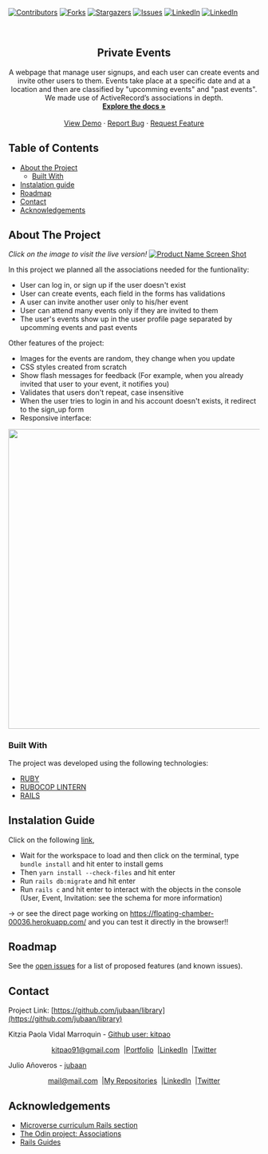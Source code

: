 [![Contributors][contributors-shield]][contributors-url]
[![Forks][forks-shield]][forks-url]
[![Stargazers][stars-shield]][stars-url]
[![Issues][issues-shield]][issues-url]
[![LinkedIn][linkedin-shield]][linkedin-url]
[![LinkedIn][linkedin-shield2]][linkedin-url2]

<!-- PROJECT LOGO -->
<br />
<p align="center">
  <h2 align="center"> Private Events</h2>
  <p align="center">
     A webpage that manage user signups, and each user can create events and invite other users to them. Events take place at a specific date and at a location and then are classified by "upcomming events" and "past events". We made use of ActiveRecord’s associations in depth.
    <br />
    <a href="https://github.com/jubaan/library"><strong>Explore the docs »</strong></a>
    <br />
    <br />
    <a href="https://github.com/jubaan/library">View Demo</a>
    ·
    <a href="https://github.com/jubaan/library/issues">Report Bug</a>
    ·
    <a href="https://github.com/jubaan/library/issues">Request Feature</a>
  </p>
</p>

## Table of Contents
* [About the Project](#about-the-project)
  * [Built With](#built-with)
* [Instalation guide](#instalation-guide)
* [Roadmap](#roadmap)
* [Contact](#contact)
* [Acknowledgements](#acknowledgements)
<!-- ABOUT THE PROJECT -->

## About The Project
<em>Click on the image to visit the live version!</em>
[![Product Name Screen Shot][product-screenshot]](https://floating-chamber-00036.herokuapp.com/)

In this project we planned all the associations needed for the funtionality: 
* User can log in, or sign up if the user doesn't exist
* User can create events, each field in the forms has validations
* A user can invite another user only to his/her event
* User can attend many events only if they are invited to them
* The user's events show up in the user profile page separated by upcomming events and past events 

Other features of the project:
* Images for the events are random, they change when you update
* CSS styles created from scratch
* Show flash messages for feedback (For example, when you already invited that user to your event, it notifies you)
* Validates that users don't repeat, case insensitive
* When the user tries to login in and his account doesn't exists, it redirect to the sign_up form
* Responsive interface:

<p align="center"><a href="https://floating-chamber-00036.herokuapp.com/"><img align="center"src="app/assets/images/phone.png" height="600" /></a></p>



### Built With
The project was developed using the following technologies:
- [RUBY](https://www.ruby-lang.org/es/)
- [RUBOCOP LINTERN](https://github.com/microverseinc/linters-config/tree/master/ruby)
- [RAILS](https://rubyonrails.org/)

## Instalation Guide
Click on the following [link](https://gitpod.io/github.com/jubaan/library/tree/associations),

* Wait for the workspace to load and then click on the terminal, type `bundle install` and hit enter to install gems
* Then `yarn install --check-files` and hit enter
* Run `rails db:migrate` and hit enter
* Run `rails c` and hit enter to interact with the objects in the console (User, Event, Invitation: see the schema for more information)

-> or see the direct page working on https://floating-chamber-00036.herokuapp.com/ and you can test it directly in the browser!!

## Roadmap

See the [open issues](https://github.com/jubaan/library/issues) for a list of proposed features (and known issues).

## Contact
<p align="center">

  Project Link: [https://github.com/jubaan/library](https://github.com/jubaan/library)

<p align="center">

  Kitzia Paola Vidal Marroquin - [Github user: kitpao](https://github.com/kitpao)
</p>
<p align="center" style="display: flex; justify-content: center; align-items: center;">
    <a target="_blank" href="https://mail.google.com/mail/?view=cm&fs=1&tf=1&to=kitpao91@gmail.com">
      kitpao91@gmail.com
    </a> &nbsp; |
    <a target="_blank" href="https://github.com/kitpao/Personal_Projects">
        Portfolio
    </a> &nbsp; |
    <a target="_blank" href="https://www.linkedin.com/in/kitzia-paola-vidal/">
      LinkedIn
    </a> &nbsp; |
    <a target="_blank" href="https://twitter.com/Kitpao1">
      Twitter
    </a>
</p>

<p align="center">

  Julio Añoveros - [jubaan](https://github.com/jubaan)
</p>
<p align="center" style="display: flex; justify-content: center; align-items: center;">
    <a target="_blank" href="https://mail.google.com/mail/?view=cm&fs=1&tf=1&to=mail@mail.com
">
      mail@mail.com
    </a> &nbsp; |
    <a target="_blank" href="https://github.com/jubaan?tab=repositories">
        My Repositories
    </a> &nbsp; |
    <a target="_blank" href="www.linkedin.com/in/mail">
      LinkedIn
    </a> &nbsp; |
    <a target="_blank" href="https://twitter.com/mail">
      Twitter
    </a>
</p>

## Acknowledgements
- [Microverse curriculum Rails section](https://www.microverse.org/?grsf=6ns691)
- [The Odin project: Associations](https://www.theodinproject.com/courses/ruby-on-rails/lessons/associations)
- [Rails Guides](https://guides.rubyonrails.org)

<!-- MARKDOWN LINKS & IMAGES -->
[contributors-shield]: https://img.shields.io/github/contributors/jubaan/library.svg?style=flat-square
[contributors-url]: https://github.com/jubaan/library/graphs/contributors
[forks-shield]: https://img.shields.io/github/forks/jubaan/library.svg?style=flat-square
[forks-url]: https://github.com/jubaan/library/network/members
[stars-shield]: https://img.shields.io/github/stars/jubaan/library.svg?style=flat-square
[stars-url]: https://github.com/jubaan/library/stargazers
[issues-shield]: https://img.shields.io/github/issues/jubaan/library.svg?style=flat-square
[issues-url]: https://github.com/jubaan/library/issues
[license-shield]: https://img.shields.io/github/license/jubaan/library.svg?style=flat-square
[license-url]: https://github.com/jubaan/library/blob/master/LICENSE.txt
[linkedin-shield]: https://img.shields.io/badge/-LinkedIn-black.svg?style=flat-square&logo=linkedin&colorB=555
[linkedin-url]: https://www.linkedin.com/in/kitzia-paola-vidal/
[linkedin-shield2]: https://img.shields.io/badge/-LinkedIn-black.svg?style=flat-square&logo=linkedin&colorB=555
[linkedin-url2]: https://www.linkedin.com/in/mail/
[product-screenshot]: app/assets/images/desktop.png
[mobile]: app/assets/images/phone.png
